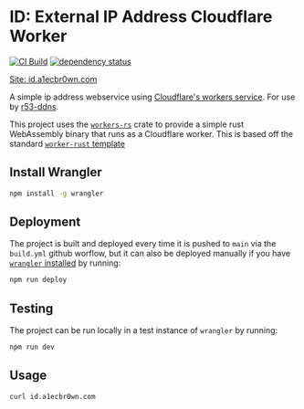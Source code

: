 # ID: External IP Address Cloudflare Worker

[![CI Build](https://github.com/a1ecbr0wn/id/actions/workflows/build.yml/badge.svg)](https://github.com/a1ecbr0wn/id/actions/workflows/build.yml) [![dependency status](https://deps.rs/repo/github/a1ecbr0wn/id/status.svg)](https://deps.rs/repo/github/a1ecbr0wn/id)

[Site: id.a1ecbr0wn.com](https://id.a1ecbr0wn.com)

A simple ip address webservice using [Cloudflare's workers service](https://developers.cloudflare.com/workers/).  For use by [r53-ddns](https://r53-ddns.noser.net/).

This project uses the [`workers-rs`](https://github.com/cloudflare/workers-rs) crate to provide a simple rust WebAssembly binary that runs as a Cloudflare worker.  This is based off the standard [`worker-rust` template](https://github.com/cloudflare/templates/tree/main/worker-rust)

## Install Wrangler

``` sh
npm install -g wrangler
```

## Deployment

The project is built and deployed every time it is pushed to `main` via the `build.yml` github worflow, but it can also be deployed manually if you have [`wrangler` installed](https://developers.cloudflare.com/workers/get-started/guide/#1-install-wrangler-workers-cli) by running:

```sh
npm run deploy
```

## Testing

The project can be run locally in a test instance of `wrangler` by running:

```sh
npm run dev
```

## Usage

```sh
curl id.a1ecbr0wn.com
```
